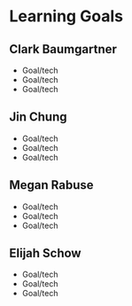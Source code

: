 # Learning Goals

## Clark Baumgartner
 - Goal/tech
 - Goal/tech
 - Goal/tech

## Jin Chung
 - Goal/tech
 - Goal/tech
 - Goal/tech

## Megan Rabuse
 - Goal/tech
 - Goal/tech
 - Goal/tech

## Elijah Schow
 - Goal/tech
 - Goal/tech
 - Goal/tech
